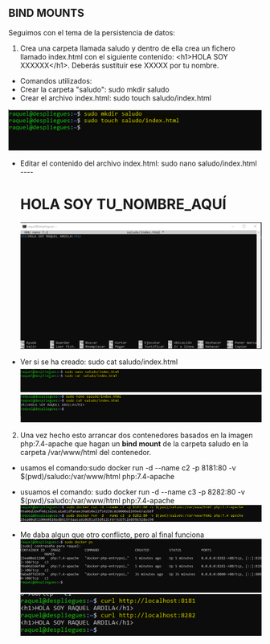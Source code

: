 ## BIND MOUNTS ##

Seguimos con el tema de la persistencia de datos:

1. Crea una carpeta llamada saludo y dentro de ella crea un fichero llamado index.html con el siguiente contenido:
&lt;h1>HOLA SOY XXXXXX&lt;/h1>. Deberás sustituir ese XXXXX por tu nombre.
- Comandos utilizados: 
- Crear la carpeta "saludo": sudo mkdir saludo
- Crear el archivo index.html: sudo touch saludo/index.html

![Paso1.png](https://github.com/Rardati/Despliegue/blob/main/Docker/Ejercicio8/Paso1.png)


- Editar el contenido del archivo index.html: sudo nano saludo/index.html ---- <h1>HOLA SOY TU_NOMBRE_AQUÍ</h1>
![Paso1b.png](https://github.com/Rardati/Despliegue/blob/main/Docker/Ejercicio8/Paso1b.png)

- Ver si se ha creado: sudo cat saludo/index.html
![Paso1c.png](https://github.com/Rardati/Despliegue/blob/main/Docker/Ejercicio8/Paso1c.png)
![Paso1Final.png](https://github.com/Rardati/Despliegue/blob/main/Docker/Ejercicio8/Paso1Final.png)



2. Una vez hecho esto arrancar dos contenedores basados en la imagen php:7.4-apache que hagan un **bind mount** de la carpeta saludo en la carpeta /var/www/html del contenedor.
- usamos el comando:sudo docker run -d --name c2 -p 8181:80 -v $(pwd)/saludo:/var/www/html php:7.4-apache
- usuamos el comando: sudo docker run -d --name c3 -p 8282:80 -v $(pwd)/saludo:/var/www/html php:7.4-apache
![Paso2.png](https://github.com/Rardati/Despliegue/blob/main/Docker/Ejercicio8/Paso2.png)


- Me daba algun que otro conflicto, pero al final funciona
![Paso3.png](https://github.com/Rardati/Despliegue/blob/main/Docker/Ejercicio8/Paso3.png)
![Paso3b.png](https://github.com/Rardati/Despliegue/blob/main/Docker/Ejercicio8/Paso3b.png)


